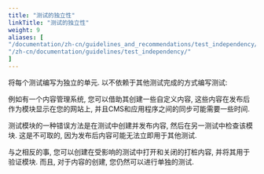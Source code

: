 ```yaml
---
title: "测试的独立性"
linkTitle: "测试的独立性"
weight: 9
aliases: [
"/documentation/zh-cn/guidelines_and_recommendations/test_independency/",
"/zh-cn/documentation/guidelines/test_independency/"
]
---
```


将每个测试编写为独立的单元.
以不依赖于其他测试完成的方式编写测试:

例如有一个内容管理系统, 
您可以借助其创建一些自定义内容, 
这些内容在发布后作为模块显示在您的网站上, 
并且CMS和应用程序之间的同步可能需要一些时间.

测试模块的一种错误方法是在测试中创建并发布内容, 
然后在另一测试中检查该模块. 
这是不可取的, 因为发布后内容可能无法立即用于其他测试.

与之相反的事, 您可以创建在受影响的测试中打开和关闭的打桩内容, 并将其用于验证模块. 
而且, 对于内容的创建, 您仍然可以进行单独的测试.
